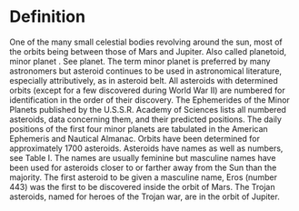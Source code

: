# Definition

One of the many small celestial bodies revolving around the sun, most of
the orbits being between those of Mars and Jupiter. Also called
planetoid, minor planet . See planet. The term minor planet is preferred
by many astronomers but asteroid continues to be used in astronomical
literature, especially attributively, as in asteroid belt. All asteroids
with determined orbits (except for a few discovered during World War II)
are numbered for identification in the order of their discovery. The
Ephemerides of the Minor Planets published by the U.S.S.R. Academy of
Sciences lists all numbered asteroids, data concerning them, and their
predicted positions. The daily positions of the first four minor planets
are tabulated in the American Ephemeris and Nautical Almanac. Orbits
have been determined for approximately 1700 asteroids. Asteroids have
names as well as numbers, see Table I. The names are usually feminine
but masculine names have been used for asteroids closer to or farther
away from the Sun than the majority. The first asteroid to be given a
masculine name, Eros (number 443) was the first to be discovered inside
the orbit of Mars. The Trojan asteroids, named for heroes of the Trojan
war, are in the orbit of Jupiter.
